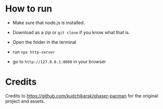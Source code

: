 # How to run

- Make sure that node.js is installed.

- Download as a zip or `git clone` if you know what that is.

- Open the folder in the terminal 

- run `npx http-server`

- go to `http://127.0.0.1:8080` in your browser

# Credits

Credits to https://github.com/kudchikarsk/phaser-pacman for the original project and assets.